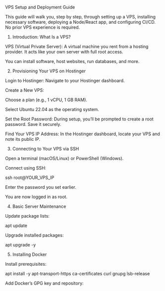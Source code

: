 VPS Setup and Deployment Guide

This guide will walk you, step by step, through setting up a VPS, installing necessary software, deploying a Node/React app, and configuring CI/CD. No prior VPS experience is required.

1. Introduction: What Is a VPS?

VPS (Virtual Private Server): A virtual machine you rent from a hosting provider. It acts like your own server with full root access.

You can install software, host websites, run databases, and more.

2. Provisioning Your VPS on Hostinger

Login to Hostinger: Navigate to your Hostinger dashboard.

Create a New VPS:

Choose a plan (e.g., 1 vCPU, 1 GB RAM).

Select Ubuntu 22.04 as the operating system.

Set the Root Password: During setup, you’ll be prompted to create a root password. Save it securely.

Find Your VPS IP Address: In the Hostinger dashboard, locate your VPS and note its public IP.

3. Connecting to Your VPS via SSH

Open a terminal (macOS/Linux) or PowerShell (Windows).

Connect using SSH:

ssh root@YOUR_VPS_IP

Enter the password you set earlier.

You are now logged in as root.

4. Basic Server Maintenance

Update package lists:

apt update

Upgrade installed packages:

apt upgrade -y

5. Installing Docker

Install prerequisites:

apt install -y apt-transport-https ca-certificates curl gnupg lsb-release

Add Docker’s GPG key and repository:
